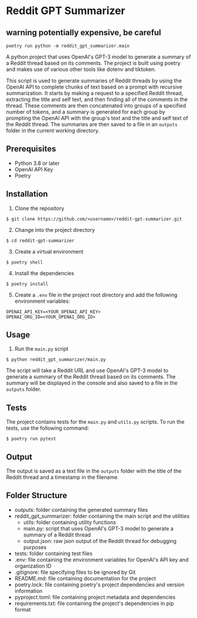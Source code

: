 # Reddit GPT Summarizer

## warning potentially expensive, be careful

`poetry run python -m reddit_gpt_summarizer.main`

A python project that uses OpenAI's GPT-3 model to generate a summary of a Reddit thread based on its comments. The project is built using poetry and makes use of various other tools like dotenv and tiktoken.

This script is used to generate summaries of Reddit threads by using the OpenAI API to complete chunks of text based on a prompt with recursive summarization. It starts by making a request to a specified Reddit thread, extracting the title and self text, and then finding all of the comments in the thread. These comments are then concatenated into groups of a specified number of tokens, and a summary is generated for each group by prompting the OpenAI API with the group's text and the title and self text of the Reddit thread. The summaries are then saved to a file in an `outputs` folder in the current working directory.

## Prerequisites

- Python 3.8 or later
- OpenAI API Key
- Poetry

## Installation

1. Clone the repository

`$ git clone https://github.com/<username>/reddit-gpt-summarizer.git`

2. Change into the project directory

`$ cd reddit-gpt-summarizer`

3. Create a virtual environment

`$ poetry shell`

4. Install the dependencies

`$ poetry install`

5. Create a `.env` file in the project root directory and add the following environment variables:

```
OPENAI_API_KEY=<YOUR_OPENAI_API_KEY>
OPENAI_ORG_ID=<YOUR_OPENAI_ORG_ID>
```

## Usage

1. Run the `main.py` script

`$ python reddit_gpt_summarizer/main.py`

The script will take a Reddit URL and use OpenAI's GPT-3 model to generate a summary of the Reddit thread based on its comments. The summary will be displayed in the console and also saved to a file in the `outputs` folder.

## Tests

The project contains tests for the `main.py` and `utils.py` scripts. To run the tests, use the following command:

`$ poetry run pytest`

## Output

The output is saved as a text file in the `outputs` folder with the title of the Reddit thread and a timestamp in the filename.

## Folder Structure

- outputs: folder containing the generated summary files
- reddit_gpt_summarizer: folder containing the main script and the utilities
  - utils: folder containing utility functions
  - main.py: script that uses OpenAI's GPT-3 model to generate a summary of a Reddit thread
  - output.json: raw json output of the Reddit thread for debugging purposes
- tests: folder containing test files
- .env: file containing the environment variables for OpenAI's API key and organization ID
- .gitignore: file specifying files to be ignored by Git
- README.md: file containing documentation for the project
- poetry.lock: file containing poetry's project dependencies and version information
- pyproject.toml: file containing project metadata and dependencies
- requirements.txt: file containing the project's dependencies in pip format
